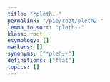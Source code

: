 ```yaml
---
title: "*pleth₂-"
permalink: "/pie/root/pleth2-"
lemma_to_sort: "pleth₂-"
klass: root
etymology: []
markers: []
synonyms: ["*pleh₂-"]
definitions: ["flat"]
topics: []
---
```

